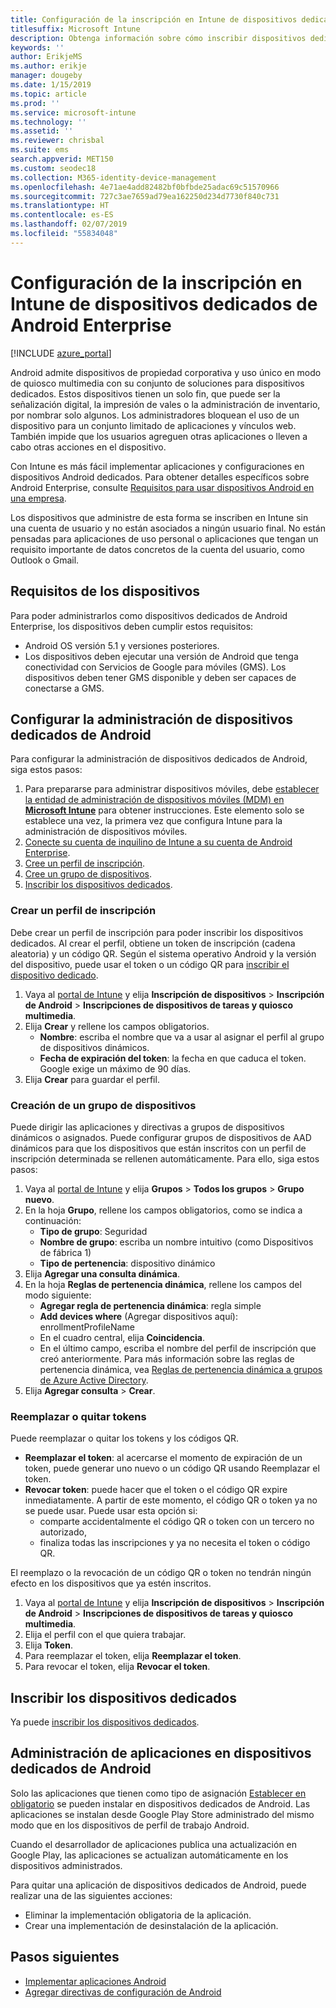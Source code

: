 ```yaml
---
title: Configuración de la inscripción en Intune de dispositivos dedicados de Android Enterprise
titlesuffix: Microsoft Intune
description: Obtenga información sobre cómo inscribir dispositivos dedicados de Android Enterprise en Intune.
keywords: ''
author: ErikjeMS
ms.author: erikje
manager: dougeby
ms.date: 1/15/2019
ms.topic: article
ms.prod: ''
ms.service: microsoft-intune
ms.technology: ''
ms.assetid: ''
ms.reviewer: chrisbal
ms.suite: ems
search.appverid: MET150
ms.custom: seodec18
ms.collection: M365-identity-device-management
ms.openlocfilehash: 4e71ae4add82482bf0bfbde25adac69c51570966
ms.sourcegitcommit: 727c3ae7659ad79ea162250d234d7730f840c731
ms.translationtype: HT
ms.contentlocale: es-ES
ms.lasthandoff: 02/07/2019
ms.locfileid: "55834048"
---
```

# <a name="set-up-intune-enrollment-of-android-enterprise-dedicated-devices"></a>Configuración de la inscripción en Intune de dispositivos dedicados de Android Enterprise

[!INCLUDE [azure_portal](./includes/azure_portal.md)]

Android admite dispositivos de propiedad corporativa y uso único en modo de quiosco multimedia con su conjunto de soluciones para dispositivos dedicados. Estos dispositivos tienen un solo fin, que puede ser la señalización digital, la impresión de vales o la administración de inventario, por nombrar solo algunos. Los administradores bloquean el uso de un dispositivo para un conjunto limitado de aplicaciones y vínculos web. También impide que los usuarios agreguen otras aplicaciones o lleven a cabo otras acciones en el dispositivo.

Con Intune es más fácil implementar aplicaciones y configuraciones en dispositivos Android dedicados. Para obtener detalles específicos sobre Android Enterprise, consulte [Requisitos para usar dispositivos Android en una empresa](https://support.google.com/work/android/answer/6174145?hl=en&ref_topic=6151012).

Los dispositivos que administre de esta forma se inscriben en Intune sin una cuenta de usuario y no están asociados a ningún usuario final. No están pensadas para aplicaciones de uso personal o aplicaciones que tengan un requisito importante de datos concretos de la cuenta del usuario, como Outlook o Gmail.

## <a name="device-requirements"></a>Requisitos de los dispositivos

Para poder administrarlos como dispositivos dedicados de Android Enterprise, los dispositivos deben cumplir estos requisitos:

- Android OS versión 5.1 y versiones posteriores.
- Los dispositivos deben ejecutar una versión de Android que tenga conectividad con Servicios de Google para móviles (GMS). Los dispositivos deben tener GMS disponible y deben ser capaces de conectarse a GMS.

## <a name="set-up-android-dedicated-device-management"></a>Configurar la administración de dispositivos dedicados de Android

Para configurar la administración de dispositivos dedicados de Android, siga estos pasos:

1. Para prepararse para administrar dispositivos móviles, debe [establecer la entidad de administración de dispositivos móviles (MDM) en **Microsoft Intune**](mdm-authority-set.md) para obtener instrucciones. Este elemento solo se establece una vez, la primera vez que configura Intune para la administración de dispositivos móviles.
2. [Conecte su cuenta de inquilino de Intune a su cuenta de Android Enterprise](connect-intune-android-enterprise.md).
3. [Cree un perfil de inscripción](#create-an-enrollment-profile).
4. [Cree un grupo de dispositivos](#create-a-device-group).
5. [Inscribir los dispositivos dedicados](#enroll-the-dedicated-devices).

### <a name="create-an-enrollment-profile"></a>Crear un perfil de inscripción

Debe crear un perfil de inscripción para poder inscribir los dispositivos dedicados. Al crear el perfil, obtiene un token de inscripción (cadena aleatoria) y un código QR. Según el sistema operativo Android y la versión del dispositivo, puede usar el token o un código QR para [inscribir el dispositivo dedicado](#enroll-the-dedicated-devices).

1. Vaya al [portal de Intune](https://portal.azure.com) y elija **Inscripción de dispositivos** > **Inscripción de Android** > **Inscripciones de dispositivos de tareas y quiosco multimedia**.
2. Elija **Crear** y rellene los campos obligatorios.
    - **Nombre**: escriba el nombre que va a usar al asignar el perfil al grupo de dispositivos dinámicos.
    - **Fecha de expiración del token**: la fecha en que caduca el token. Google exige un máximo de 90 días.
3. Elija **Crear** para guardar el perfil.

### <a name="create-a-device-group"></a>Creación de un grupo de dispositivos

Puede dirigir las aplicaciones y directivas a grupos de dispositivos dinámicos o asignados. Puede configurar grupos de dispositivos de AAD dinámicos para que los dispositivos que están inscritos con un perfil de inscripción determinada se rellenen automáticamente. Para ello, siga estos pasos:

1. Vaya al [portal de Intune](https://portal.azure.com) y elija **Grupos** > **Todos los grupos** > **Grupo nuevo**.
2. En la hoja **Grupo**, rellene los campos obligatorios, como se indica a continuación:
    - **Tipo de grupo**: Seguridad
    - **Nombre de grupo**: escriba un nombre intuitivo (como Dispositivos de fábrica 1)
    - **Tipo de pertenencia**: dispositivo dinámico
3. Elija **Agregar una consulta dinámica**.
4. En la hoja **Reglas de pertenencia dinámica**, rellene los campos del modo siguiente:
    - **Agregar regla de pertenencia dinámica**: regla simple
    - **Add devices where** (Agregar dispositivos aquí): enrollmentProfileName
    - En el cuadro central, elija **Coincidencia**.
    - En el último campo, escriba el nombre del perfil de inscripción que creó anteriormente.
    Para más información sobre las reglas de pertenencia dinámica, vea [Reglas de pertenencia dinámica a grupos de Azure Active Directory](https://docs.microsoft.com/azure/active-directory/users-groups-roles/groups-dynamic-membership). 
5. Elija **Agregar consulta** > **Crear**.

### <a name="replace-or-remove-tokens"></a>Reemplazar o quitar tokens

Puede reemplazar o quitar los tokens y los códigos QR.

- **Reemplazar el token**: al acercarse el momento de expiración de un token, puede generar uno nuevo o un código QR usando Reemplazar el token.
- **Revocar token**: puede hacer que el token o el código QR expire inmediatamente. A partir de este momento, el código QR o token ya no se puede usar. Puede usar esta opción si:
    - comparte accidentalmente el código QR o token con un tercero no autorizado,
    - finaliza todas las inscripciones y ya no necesita el token o código QR.

El reemplazo o la revocación de un código QR o token no tendrán ningún efecto en los dispositivos que ya estén inscritos.

1. Vaya al [portal de Intune](https://portal.azure.com) y elija **Inscripción de dispositivos** > **Inscripción de Android** > **Inscripciones de dispositivos de tareas y quiosco multimedia**.
2. Elija el perfil con el que quiera trabajar.
3. Elija **Token**.
4. Para reemplazar el token, elija **Reemplazar el token**.
5. Para revocar el token, elija **Revocar el token**.

## <a name="enroll-the-dedicated-devices"></a>Inscribir los dispositivos dedicados

Ya puede [inscribir los dispositivos dedicados](android-dedicated-devices-fully-managed-enroll.md).

## <a name="managing-apps-on-android-dedicated-devices"></a>Administración de aplicaciones en dispositivos dedicados de Android

Solo las aplicaciones que tienen como tipo de asignación [Establecer en obligatorio](apps-deploy.md#assign-an-app) se pueden instalar en dispositivos dedicados de Android. Las aplicaciones se instalan desde Google Play Store administrado del mismo modo que en los dispositivos de perfil de trabajo Android.

Cuando el desarrollador de aplicaciones publica una actualización en Google Play, las aplicaciones se actualizan automáticamente en los dispositivos administrados.

Para quitar una aplicación de dispositivos dedicados de Android, puede realizar una de las siguientes acciones:
-   Eliminar la implementación obligatoria de la aplicación.
-   Crear una implementación de desinstalación de la aplicación.

## <a name="next-steps"></a>Pasos siguientes
- [Implementar aplicaciones Android](apps-deploy.md)
- [Agregar directivas de configuración de Android](device-profiles.md)
